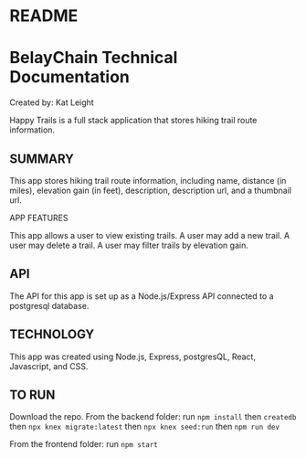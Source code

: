 # README

# BelayChain Technical Documentation
Created by: Kat Leight

Happy Trails is a full stack application that stores hiking trail route information. 
 

## SUMMARY
This app stores hiking trail route information, including name, distance (in miles), elevation gain (in feet), description, description url, and a thumbnail url. 

APP FEATURES

This app allows a user to view existing trails. 
A user may add a new trail.
A user may delete a trail.
A user may filter trails by elevation gain. 


## API
The API for this app is set up as a Node.js/Express API connected to a postgresql database. 
 

## TECHNOLOGY
This app was created using Node.js, Express, postgresQL, React, Javascript, and CSS.

## TO RUN
Download the repo. From the backend folder:
 run `npm install`
 then `createdb`
 then `npx knex migrate:latest`
 then `npx knex seed:run`
 then `npm run dev`

From the frontend folder:
 run `npm start`
